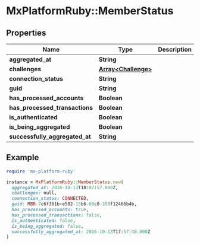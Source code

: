 # MxPlatformRuby::MemberStatus

## Properties

| Name | Type | Description | Notes |
| ---- | ---- | ----------- | ----- |
| **aggregated_at** | **String** |  | [optional] |
| **challenges** | [**Array&lt;Challenge&gt;**](Challenge.md) |  | [optional] |
| **connection_status** | **String** |  | [optional] |
| **guid** | **String** |  | [optional] |
| **has_processed_accounts** | **Boolean** |  | [optional] |
| **has_processed_transactions** | **Boolean** |  | [optional] |
| **is_authenticated** | **Boolean** |  | [optional] |
| **is_being_aggregated** | **Boolean** |  | [optional] |
| **successfully_aggregated_at** | **String** |  | [optional] |

## Example

```ruby
require 'mx-platform-ruby'

instance = MxPlatformRuby::MemberStatus.new(
  aggregated_at: 2016-10-13T18:07:57.000Z,
  challenges: null,
  connection_status: CONNECTED,
  guid: MBR-7c6f361b-e582-15b6-60c0-358f12466b4b,
  has_processed_accounts: true,
  has_processed_transactions: false,
  is_authenticated: false,
  is_being_aggregated: false,
  successfully_aggregated_at: 2016-10-13T17:57:38.000Z
)
```

